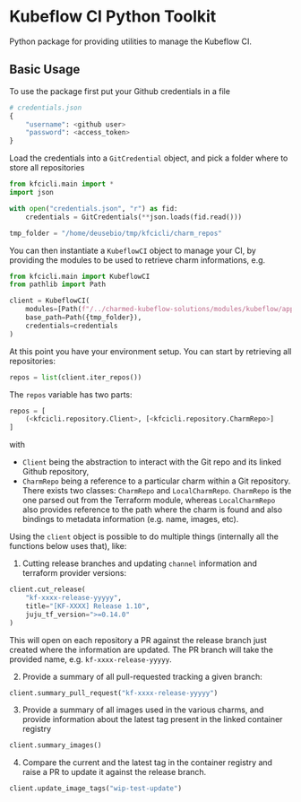 # Kubeflow CI Python Toolkit

Python package for providing utilities to manage the Kubeflow CI. 

## Basic Usage

To use the package first put your Github credentials in a file

```python
# credentials.json
{
    "username": <github user>
    "password": <access_token>
}
```

Load the credentials into a `GitCredential` object, and pick a folder where to store all repositories

```python
from kfcicli.main import *
import json

with open("credentials.json", "r") as fid:
    credentials = GitCredentials(**json.loads(fid.read()))

tmp_folder = "/home/deusebio/tmp/kfcicli/charm_repos"
```

You can then instantiate a `KubeflowCI` object to manage your CI, by providing the modules to be used to retrieve charm informations, e.g. 

```python
from kfcicli.main import KubeflowCI
from pathlib import Path

client = KubeflowCI(
    modules=[Path(f"/../charmed-kubeflow-solutions/modules/kubeflow/applications.tf")],
    base_path=Path({tmp_folder}),
    credentials=credentials
)
```

At this point you have your environment setup. You can start by retrieving all repositories:

```python
repos = list(client.iter_repos())
```

The `repos` variable has two parts:

```python
repos = [
    (<kfcicli.repository.Client>, [<kfcicli.repository.CharmRepo>]
]
```

with 
* `Client` being the abstraction to interact with the Git repo and its linked Github repository, 
* `CharmRepo` being a reference to a particular charm within a Git repository. There exists two classes: `CharmRepo` and `LocalCharmRepo`. `CharmRepo` is the one parsed out from the Terraform module, whereas `LocalCharmRepo` also provides reference to the path where the charm is found and also bindings to metadata information (e.g. name, images, etc).


Using the `client` object is possible to do multiple things (internally all the functions below uses that), like:

1. Cutting release branches and updating `channel` information and terraform provider versions:
```python
client.cut_release(
    "kf-xxxx-release-yyyyy",
    title="[KF-XXXX] Release 1.10",
    juju_tf_version=">=0.14.0"
)
```
This will open on each repository a PR against the release branch just created where the information are updated. The PR branch will take the provided name, e.g. `kf-xxxx-release-yyyyy`.

2. Provide a summary of all pull-requested tracking a given branch:
```python
client.summary_pull_request("kf-xxxx-release-yyyyy")
```

3. Provide a summary of all images used in the various charms, and provide information about the latest tag present in the linked container registry
```python
client.summary_images()
```

4. Compare the current and the latest tag in the container registry and raise a PR to update it against the release branch. 
```python
client.update_image_tags("wip-test-update")
```